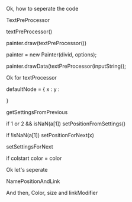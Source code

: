 Ok, how to seperate the code


TextPreProcessor

textPreProcessor()

painter.draw(textPreProcessor())

painter = new Painter(divid, options);

painter.drawData(textPreProcessor(inputString));


Ok for textProcessor


defaultNode = {
    x : 
    y : 



}

getSettingsFromPrevious

if 1 or 2 && isNaN(a[1])
    setPositionFromSettings()

if !isNaN(a[1])
    setPositionForNext(x)

setSettingsForNext

if colstart
    color = color



Ok let's seperate

NamePositionAndLink


And then, 
Color, size and linkModifier
